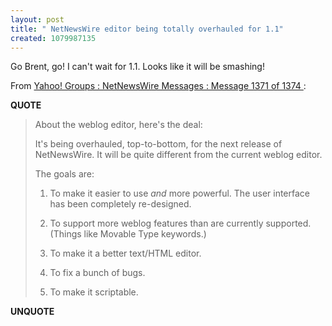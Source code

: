 ```yaml
---
layout: post
title: " NetNewsWire editor being totally overhauled for 1.1"
created: 1079987135
---
```

Go Brent, go! I can't wait for 1.1.  Looks like it will be smashing!

From <a href="http://groups.yahoo.com/group/NetNewsWire/message/1371">Yahoo! Groups : NetNewsWire Messages : Message 1371 of 1374 </a>:
<p><strong>QUOTE</strong></p><blockquote>About the weblog editor, here's the deal:

It's being overhauled, top-to-bottom, for the next release of NetNewsWire. It
will be quite different from the current weblog editor.

The goals are:

1. To make it easier to use *and* more powerful. The user interface has been
completely re-designed.

2. To support more weblog features than are currently supported. (Things like
Movable Type keywords.)

3. To make it a better text/HTML editor.

4. To fix a bunch of bugs.

5. To make it scriptable.
</blockquote><p><strong>UNQUOTE</strong></p>

